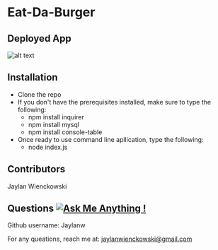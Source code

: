 # Eat-Da-Burger


  
  
 ## Deployed App 
![alt text]()
  

## Installation 
- Clone the repo
-  If you don't have the prerequisites installed, make sure to type the following:
   * npm install inquirer
   * npm install mysql
   * npm install console-table
- Once ready to use command line apllication, type the following:
  * node index.js
      
## Contributors
  Jaylan Wienckowski
  
## Questions   [![Ask Me Anything !](https://img.shields.io/badge/Ask%20me-anything-1abc9c.svg)](https://GitHub.com/Naereen/ama)

  Github username: Jaylanw
  
  For any queations, reach me at:
  jaylanwienckowski@gmail.com
